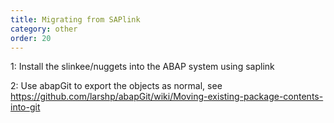 ```yaml
---
title: Migrating from SAPlink
category: other
order: 20
---
```


1: Install the slinkee/nuggets into the ABAP system using saplink

2: Use abapGit to export the objects as normal, see https://github.com/larshp/abapGit/wiki/Moving-existing-package-contents-into-git